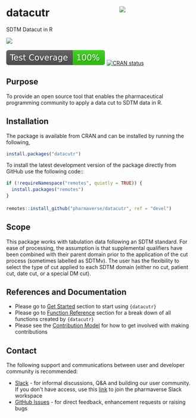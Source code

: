 # datacutr <img src="man/figures/logo.png" align="right" width="200" style="margin-left:50px;"/>

SDTM Datacut in R

<!-- badges: start -->

<!-- note: insert datacutr shield here when ready -->
[<img src="http://pharmaverse.org/shields/datacutr.svg">](https://pharmaverse.org)
<!-- note: insert CRAN Status here when ready -->
<!-- note: insert Test status here when ready -->
[![Test Coverage](https://raw.githubusercontent.com/pharmaverse/datacutr/badges/devel/test-coverage.svg)](https://github.com/pharmaverse/datacutr/actions/workflows/code-coverage.yml)
[![CRAN status](https://www.r-pkg.org/badges/version/datacutr)](https://CRAN.R-project.org/package=datacutr)
<!-- badges: end -->

## Purpose

To provide an open source tool that enables the pharmaceutical programming community
to apply a data cut to SDTM data in R.

## Installation

The package is available from CRAN and can be installed by running the following,

```r
install.packages("datacutr")
```

To install the latest development version of the package directly from GitHub use the following code::

```r
if (!requireNamespace("remotes", quietly = TRUE)) {
  install.packages("remotes")
}

remotes::install_github("pharmaverse/datacutr", ref = "devel")
```

## Scope

This package works with tabulation data following an SDTM standard. For ease of processing, the assumption is that supplemental qualifiers have been combined with their parent domain prior to the application of the cut process (sometimes labelled as SDTMv). The user has the flexibility to select the type of cut applied to each SDTM domain (either no cut, patient cut, date cut, or a special DM cut).

## References and Documentation

* Please go to [Get Started](https://pharmaverse.github.io/datacutr/articles/datacutr.html) section to start using `{datacutr}`
* Please go to [Function Reference](https://pharmaverse.github.io/datacutr/reference/index.html) section for a break down of all functions created by `{datacutr}`
* Please see the [Contribution Model](https://pharmaverse.github.io/datacutr/articles/contribution_model.html) for how to get involved with making contributions

## Contact

The following support and communications between user and developer community is recommended:

* [Slack](https://app.slack.com/client/T028PB489D3/C02M8KN8269) - for informal discussions, Q\&A and building our user community. If you don't have access, use this [link](https://join.slack.com/t/pharmaverse/shared_invite/zt-yv5atkr4-Np2ytJ6W_QKz_4Olo7Jo9A) to join the pharmaverse Slack workspace
* [GitHub Issues](https://github.com/pharmaverse/datacutr/issues) - for direct feedback, enhancement requests or raising bugs
